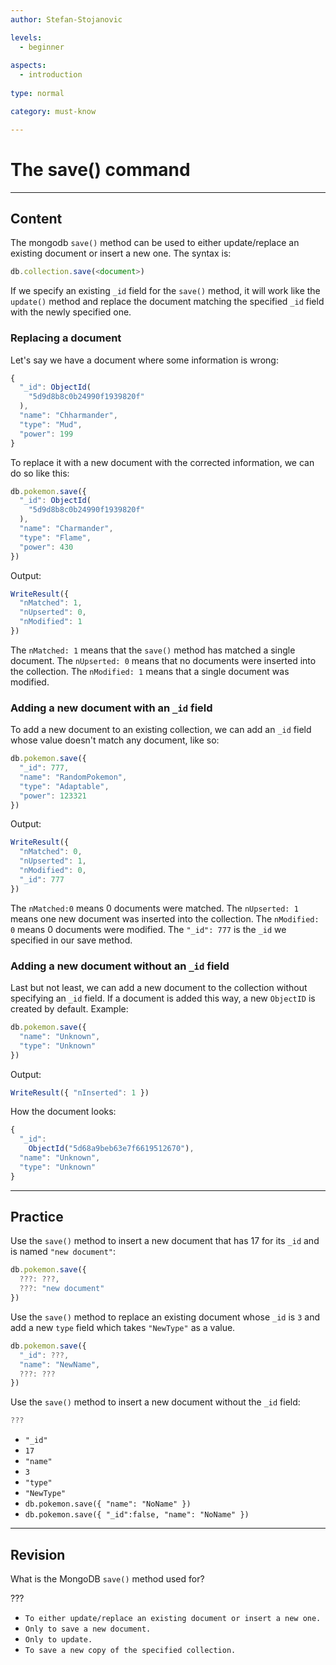 ```yaml
---
author: Stefan-Stojanovic

levels:
  - beginner
  
aspects:
  - introduction
    
type: normal

category: must-know

---
```


# The save() command

---
## Content

The mongodb `save()` method can be used to either update/replace an existing document or insert a new one. The syntax is:

```javascript
db.collection.save(<document>)
```

If we specify an existing `_id` field for the `save()` method, it will work like the `update()` method and replace the document matching the specified `_id` field with the newly specified one.

### Replacing a document

Let's say we have a document where some information is wrong:
```javascript
{
  "_id": ObjectId(
    "5d9d8b8c0b24990f1939820f"
  ),
  "name": "Chharmander", 
  "type": "Mud", 
  "power": 199
}
```

To replace it with a new document with the corrected information, we can do so like this:
```javascript
db.pokemon.save({
  "_id": ObjectId(
    "5d9d8b8c0b24990f1939820f"
  ),
  "name": "Charmander",
  "type": "Flame",
  "power": 430
})
```

Output:
```javascript
WriteResult({
  "nMatched": 1,
  "nUpserted": 0,
  "nModified": 1
})
```

The `nMatched: 1` means that the `save()` method has matched a single document.
The `nUpserted: 0` means that no documents were inserted into the collection.
The `nModified: 1` means that a single document was modified.

### Adding a new document with an `_id` field

To add a new document to an existing collection, we can add an `_id` field whose value doesn't match any document, like so:
```javascript
db.pokemon.save({
  "_id": 777,
  "name": "RandomPokemon",
  "type": "Adaptable",
  "power": 123321
})
```

Output:
```javascript
WriteResult({
  "nMatched": 0,
  "nUpserted": 1,
  "nModified": 0,
  "_id": 777
})
```

The `nMatched:0` means 0 documents were matched.
The `nUpserted: 1` means one new document was inserted into the collection.
The `nModified: 0` means 0 documents were modified.
The `"_id": 777` is the `_id` we specified in our save method.

### Adding a new document without an `_id` field

Last but not least, we can add a new document to the collection without specifying an `_id` field. If a document is added this way, a new `ObjectID` is created by default.
Example:
```javascript
db.pokemon.save({
  "name": "Unknown",
  "type": "Unknown"
})
```

Output:
```javascript
WriteResult({ "nInserted": 1 })
```

How the document looks:
```javascript
{ 
  "_id": 
    ObjectId("5d68a9beb63e7f6619512670"),
  "name": "Unknown",
  "type": "Unknown"
}
```

---
## Practice

Use the `save()` method to insert a new document that has 17 for its `_id` and is named `"new document"`:

```javascript
db.pokemon.save({
  ???: ???,
  ???: "new document"
})
```

Use the `save()` method to replace an existing document whose `_id` is `3` and add a new `type` field which takes `"NewType"` as a value. 

```javascript
db.pokemon.save({
  "_id": ???,
  "name": "NewName",
  ???: ???
})
```

Use the `save()` method to insert a new document without the `_id` field:

```javascript
???   
```


* `"_id"`
* `17`
* `"name"`
* `3`
* `"type"`
* `"NewType"`
* `db.pokemon.save({ "name": "NoName" })`
* `db.pokemon.save({ "_id":false, "name": "NoName" })`

---
## Revision

What is the MongoDB `save()` method used for?

???

* `To either update/replace an existing document or insert a new one.`
* `Only to save a new document.`
* `Only to update.`
* `To save a new copy of the specified collection.`
